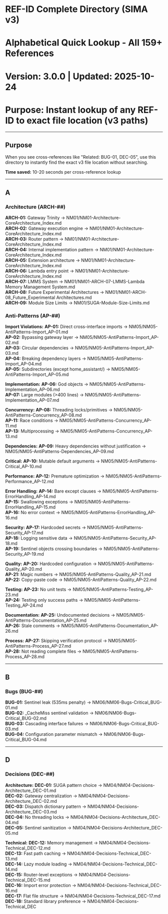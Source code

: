 # REF-ID Complete Directory (SIMA v3)
# Alphabetical Quick Lookup - All 159+ References
# Version: 3.0.0 | Updated: 2025-10-24
# Purpose: Instant lookup of any REF-ID to exact file location (v3 paths)

---

## Purpose

When you see cross-references like "Related: BUG-01, DEC-05", use this directory to instantly find the exact v3 file location without searching.

**Time saved:** 10-20 seconds per cross-reference lookup

---

## A

### Architecture (ARCH-##)
**ARCH-01:** Gateway Trinity → NM01/NM01-Architecture-CoreArchitecture_Index.md  
**ARCH-02:** Gateway execution engine → NM01/NM01-Architecture-CoreArchitecture_Index.md  
**ARCH-03:** Router pattern → NM01/NM01-Architecture-CoreArchitecture_Index.md  
**ARCH-04:** Internal implementation pattern → NM01/NM01-Architecture-CoreArchitecture_Index.md  
**ARCH-05:** Extension architecture → NM01/NM01-Architecture-CoreArchitecture_Index.md  
**ARCH-06:** Lambda entry point → NM01/NM01-Architecture-CoreArchitecture_Index.md  
**ARCH-07:** LMMS System → NM01/NM01-ARCH-07-LMMS-Lambda Memory Management System.md  
**ARCH-08:** Future Experimental Architectures → NM01/NM01-ARCH-08_Future_Experimental Architectures.md  
**ARCH-09:** Module Size Limits → NM01/SUGA-Module-Size-Limits.md  

### Anti-Patterns (AP-##)

**Import Violations:**
**AP-01:** Direct cross-interface imports → NM05/NM05-AntiPatterns-Import_AP-01.md  
**AP-02:** Bypassing gateway layer → NM05/NM05-AntiPatterns-Import_AP-02.md  
**AP-03:** Circular dependencies → NM05/NM05-AntiPatterns-Import_AP-03.md  
**AP-04:** Breaking dependency layers → NM05/NM05-AntiPatterns-Import_AP-04.md  
**AP-05:** Subdirectories (except home_assistant/) → NM05/NM05-AntiPatterns-Import_AP-05.md  

**Implementation:**
**AP-06:** God objects → NM05/NM05-AntiPatterns-Implementation_AP-06.md  
**AP-07:** Large modules (>400 lines) → NM05/NM05-AntiPatterns-Implementation_AP-07.md  

**Concurrency:**
**AP-08:** Threading locks/primitives → NM05/NM05-AntiPatterns-Concurrency_AP-08.md  
**AP-11:** Race conditions → NM05/NM05-AntiPatterns-Concurrency_AP-11.md  
**AP-13:** Multiprocessing → NM05/NM05-AntiPatterns-Concurrency_AP-13.md  

**Dependencies:**
**AP-09:** Heavy dependencies without justification → NM05/NM05-AntiPatterns-Dependencies_AP-09.md  

**Critical:**
**AP-10:** Mutable default arguments → NM05/NM05-AntiPatterns-Critical_AP-10.md  

**Performance:**
**AP-12:** Premature optimization → NM05/NM05-AntiPatterns-Performance_AP-12.md  

**Error Handling:**
**AP-14:** Bare except clauses → NM05/NM05-AntiPatterns-ErrorHandling_AP-14.md  
**AP-15:** Swallowing exceptions → NM05/NM05-AntiPatterns-ErrorHandling_AP-15.md  
**AP-16:** No error context → NM05/NM05-AntiPatterns-ErrorHandling_AP-16.md  

**Security:**
**AP-17:** Hardcoded secrets → NM05/NM05-AntiPatterns-Security_AP-17.md  
**AP-18:** Logging sensitive data → NM05/NM05-AntiPatterns-Security_AP-18.md  
**AP-19:** Sentinel objects crossing boundaries → NM05/NM05-AntiPatterns-Security_AP-19.md  

**Quality:**
**AP-20:** Hardcoded configuration → NM05/NM05-AntiPatterns-Quality_AP-20.md  
**AP-21:** Magic numbers → NM05/NM05-AntiPatterns-Quality_AP-21.md  
**AP-22:** Copy-paste code → NM05/NM05-AntiPatterns-Quality_AP-22.md  

**Testing:**
**AP-23:** No unit tests → NM05/NM05-AntiPatterns-Testing_AP-23.md  
**AP-24:** Testing only success paths → NM05/NM05-AntiPatterns-Testing_AP-24.md  

**Documentation:**
**AP-25:** Undocumented decisions → NM05/NM05-AntiPatterns-Documentation_AP-25.md  
**AP-26:** Stale comments → NM05/NM05-AntiPatterns-Documentation_AP-26.md  

**Process:**
**AP-27:** Skipping verification protocol → NM05/NM05-AntiPatterns-Process_AP-27.md  
**AP-28:** Not reading complete files → NM05/NM05-AntiPatterns-Process_AP-28.md  

---

## B

### Bugs (BUG-##)
**BUG-01:** Sentinel leak (535ms penalty) → NM06/NM06-Bugs-Critical_BUG-01.md  
**BUG-02:** _CacheMiss sentinel validation → NM06/NM06-Bugs-Critical_BUG-02.md  
**BUG-03:** Cascading interface failures → NM06/NM06-Bugs-Critical_BUG-03.md  
**BUG-04:** Configuration parameter mismatch → NM06/NM06-Bugs-Critical_BUG-04.md  

---

## D

### Decisions (DEC-##)

**Architecture:**
**DEC-01:** SUGA pattern choice → NM04/NM04-Decisions-Architecture_DEC-01.md  
**DEC-02:** Gateway centralization → NM04/NM04-Decisions-Architecture_DEC-02.md  
**DEC-03:** Dispatch dictionary pattern → NM04/NM04-Decisions-Architecture_DEC-03.md  
**DEC-04:** No threading locks → NM04/NM04-Decisions-Architecture_DEC-04.md  
**DEC-05:** Sentinel sanitization → NM04/NM04-Decisions-Architecture_DEC-05.md  

**Technical:**
**DEC-12:** Memory management → NM04/NM04-Decisions-Technical_DEC-12.md  
**DEC-13:** Fast path caching → NM04/NM04-Decisions-Technical_DEC-13.md  
**DEC-14:** Lazy module loading → NM04/NM04-Decisions-Technical_DEC-14.md  
**DEC-15:** Router-level exceptions → NM04/NM04-Decisions-Technical_DEC-15.md  
**DEC-16:** Import error protection → NM04/NM04-Decisions-Technical_DEC-16.md  
**DEC-17:** Flat file structure → NM04/NM04-Decisions-Technical_DEC-17.md  
**DEC-18:** Standard library preference → NM04/NM04-Decisions-Technical_DEC
